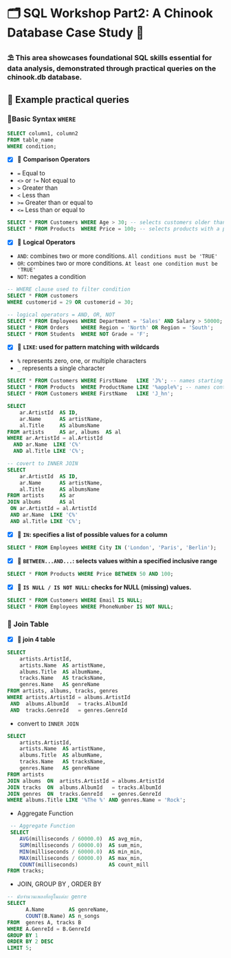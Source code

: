 # 🗂 SQL Workshop Part2: A Chinook Database Case Study 🌻
### ⛱ This area showcases foundational SQL skills essential for data analysis, demonstrated through practical queries on the chinook.db database. 
## 📝 Example practical queries
### 🌻Basic Syntax ```WHERE```
```sql
SELECT column1, column2
FROM table_name
WHERE condition;
```
- [x] 🌷 **Comparison Operators**
- ```=```  Equal to
- ```<>``` or ```!=``` Not equal to
- ```>``` Greater than
- ```<``` Less than
- ```>=``` Greater than or equal to
- ```<=``` Less than or equal to

```sql
SELECT * FROM Customers WHERE Age > 30; -- selects customers older than 30
SELECT * FROM Products  WHERE Price = 100; -- selects products with a price of 100
```
- [x] 🌷 **Logical Operators**
- ```AND```: combines two or more conditions. ```All conditions must be 'TRUE'```
- ```OR```: combines two or more conditions. ```At least one condition must be 'TRUE'```
- ```NOT```: negates a condition

```sql
-- WHERE clause used to filter condition
SELECT * FROM customers
WHERE customerid = 29 OR customerid = 30;
```
```sql
-- logical operators = AND, OR, NOT
SELECT * FROM Employees WHERE Department = 'Sales' AND Salary > 50000;
SELECT * FROM Orders    WHERE Region = 'North' OR Region = 'South';
SELECT * FROM Students  WHERE NOT Grade = 'F';
```
- [x] 🌷 **```LIKE```: used for pattern matching with wildcards**
- ```%``` represents zero, one, or multiple characters
- ```_``` represents a single character

```sql
SELECT * FROM Customers WHERE FirstName   LIKE 'J%'; -- names starting with 'J'
SELECT * FROM Products  WHERE ProductName LIKE '%apple%'; -- names containing 'apple'
SELECT * FROM Customers WHERE FirstName   LIKE 'J_hn'; 
```
```sql
SELECT 
    ar.ArtistId  AS ID,
    ar.Name      AS artistName,
    al.Title     AS albumsName
FROM artists     AS ar, albums  AS al
WHERE ar.ArtistId = al.ArtistId 
  AND ar.Name  LIKE 'C%'
  AND al.Title LIKE 'C%';
```
```sql
-- covert to INNER JOIN
SELECT 
    ar.ArtistId  AS ID,
    ar.Name      AS artistName,
    al.Title     AS albumsName
FROM artists     AS ar 
JOIN albums      AS al
 ON ar.ArtistId = al.ArtistId
 AND ar.Name  LIKE 'C%'
 AND al.Title LIKE 'C%';
```
- [x] 🌷 **```IN```: specifies a list of possible values for a column**

```sql
SELECT * FROM Employees WHERE City IN ('London', 'Paris', 'Berlin');
```
- [x] 🌷 **```BETWEEN...AND...```: selects values within a specified inclusive range**

```sql
SELECT * FROM Products WHERE Price BETWEEN 50 AND 100;
```
- [x] 🌷 **```IS NULL / IS NOT NULL```: checks for NULL (missing) values.**

```sql
SELECT * FROM Customers WHERE Email IS NULL;
SELECT * FROM Employees WHERE PhoneNumber IS NOT NULL;
```

### 🌻 Join Table 
- [x] **🌷 join 4 table**
```sql
SELECT 
    artists.ArtistId,
    artists.Name  AS artistName,
    albums.Title  AS albumName,
    tracks.Name   AS tracksName,
    genres.Name   AS genreName
FROM artists, albums, tracks, genres
WHERE artists.ArtistId = albums.ArtistId
 AND  albums.AlbumId   = tracks.AlbumId
 AND  tracks.GenreId   = genres.GenreId
```
- convert to ```INNER JOIN```

```sql
SELECT 
    artists.ArtistId,
    artists.Name  AS artistName,
    albums.Title  AS albumName,
    tracks.Name   AS tracksName,
    genres.Name   AS genreName
FROM artists 
JOIN albums  ON  artists.ArtistId = albums.ArtistId
JOIN tracks  ON  albums.AlbumId   = tracks.AlbumId
JOIN genres  ON  tracks.GenreId   = genres.GenreId
WHERE albums.Title LIKE '%The %' AND genres.Name = 'Rock';
```
- Aggregate Function
```sql
 -- Aggregate Function
 SELECT 
    AVG(milliseconds / 60000.0)  AS avg_min,
    SUM(milliseconds / 60000.0)  AS sum_min,
    MIN(milliseconds / 60000.0)  AS min_min,
    MAX(milliseconds / 60000.0)  AS max_min,
    COUNT(milliseconds)          AS count_mill
FROM tracks;
```
- JOIN, GROUP BY , ORDER BY

```sql
-- นับจำนวนเพลงที่อยู่ในแต่ละ genre
SELECT 
      A.Name        AS genreName,
      COUNT(B.Name) AS n_songs
FROM  genres A, tracks B
WHERE A.GenreId = B.GenreId
GROUP BY 1
ORDER BY 2 DESC
LIMIT 5;
```






